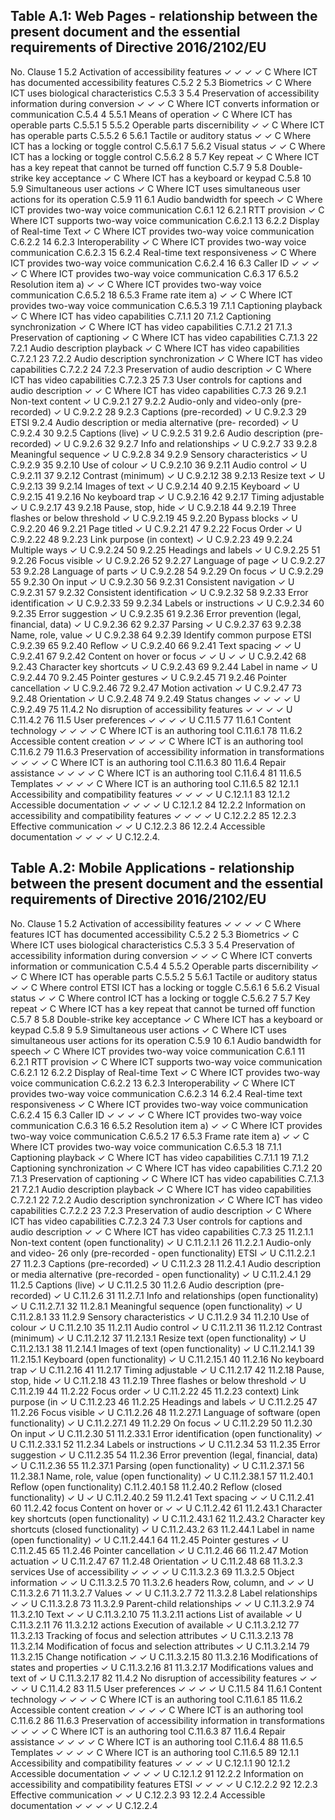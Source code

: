 ## Table A.1: Web Pages - relationship between the present document and the essential requirements of Directive 2016/2102/EU

No. Clause
1 5.2 Activation of accessibility features ✓ ✓ ✓ ✓ C Where ICT has documented accessibility features C.5.2
2 5.3 Biometrics ✓ C Where ICT uses biological characteristics C.5.3
3 5.4 Preservation of accessibility information during conversion ✓ ✓ ✓ C Where ICT converts information or communication C.5.4
4 5.5.1 Means of operation ✓ C Where ICT has operable parts C.5.5.1
5 5.5.2 Operable parts discernibility ✓ ✓ C Where ICT has operable parts C.5.5.2
6 5.6.1 Tactile or auditory status ✓ ✓ C Where ICT has a locking or toggle control C.5.6.1
7 5.6.2 Visual status ✓ ✓ C Where ICT has a locking or toggle control C.5.6.2 
8 5.7 Key repeat ✓ C Where ICT has a key repeat that cannot be turned off function C.5.7
9 5.8 Double-strike key acceptance ✓ C Where ICT has a keyboard or keypad C.5.8
10 5.9 Simultaneous user actions ✓ C Where ICT uses simultaneous user actions for its operation C.5.9 
11 6.1 Audio bandwidth for speech ✓ C Where ICT provides two-way voice communication C.6.1
12 6.2.1 RTT provision ✓ C Where ICT supports two-way voice communication C.6.2.1
13 6.2.2 Display of Real-time Text ✓ C Where ICT provides two-way voice communication C.6.2.2
14 6.2.3 Interoperability ✓ C Where ICT provides two-way voice communication C.6.2.3
15 6.2.4 Real-time text responsiveness ✓ C Where ICT provides two-way voice communication C.6.2.4
16 6.3 Caller ID ✓ ✓ ✓ ✓ C Where ICT provides two-way voice communication C.6.3
17 6.5.2 Resolution item a) ✓ ✓ C Where ICT provides two-way voice communication C.6.5.2
18 6.5.3 Frame rate item a) ✓ ✓ C Where ICT provides two-way voice communication C.6.5.3
19 7.1.1 Captioning playback ✓ C Where ICT has video capabilities C.7.1.1
20 7.1.2 Captioning synchronization ✓ C Where ICT has video capabilities C.7.1.2
21 7.1.3 Preservation of captioning ✓ C Where ICT has video capabilities C.7.1.3
22 7.2.1 Audio description playback ✓ C Where ICT has video capabilities C.7.2.1
23 7.2.2 Audio description synchronization ✓ C Where ICT has video capabilities C.7.2.2
24 7.2.3 Preservation of audio description ✓ C Where ICT has video capabilities C.7.2.3
25 7.3 User controls for captions and audio description ✓ ✓ C Where ICT has video capabilities C.7.3
26 9.2.1 Non-text content ✓ U C.9.2.1
27 9.2.2 Audio-only and video-only (pre-recorded) ✓ U C.9.2.2
28 9.2.3 Captions (pre-recorded) ✓ U C.9.2.3
29 ETSI 9.2.4 Audio description or media alternative (pre- recorded) ✓ U C.9.2.4
30 9.2.5 Captions (live) ✓ U C.9.2.5
31 9.2.6 Audio description (pre- recorded) ✓ U C.9.2.6
32 9.2.7 Info and relationships ✓ U C.9.2.7 
33 9.2.8 Meaningful sequence ✓ U C.9.2.8 
34 9.2.9 Sensory characteristics ✓ U C.9.2.9 
35 9.2.10 Use of colour ✓ U C.9.2.10 
36 9.2.11 Audio control ✓ U C.9.2.11 
37 9.2.12 Contrast (minimum) ✓ U C.9.2.12 
38 9.2.13 Resize text ✓ U C.9.2.13 
39 9.2.14 Images of text ✓ U C.9.2.14 
40 9.2.15 Keyboard ✓ U C.9.2.15 
41 9.2.16 No keyboard trap ✓ U C.9.2.16 
42 9.2.17 Timing adjustable ✓ U C.9.2.17 
43 9.2.18 Pause, stop, hide ✓ U C.9.2.18
44 9.2.19 Three flashes or below threshold ✓ U C.9.2.19
45 9.2.20 Bypass blocks ✓ U C.9.2.20 
46 9.2.21 Page titled ✓ U C.9.2.21 
47 9.2.22 Focus Order ✓ U C.9.2.22 
48 9.2.23 Link purpose (in context) ✓ U C.9.2.23 
49 9.2.24 Multiple ways ✓ U C.9.2.24 
50 9.2.25 Headings and labels ✓ U C.9.2.25 
51 9.2.26 Focus visible ✓ U C.9.2.26 
52 9.2.27 Language of page ✓ U C.9.2.27 
53 9.2.28 Language of parts ✓ U C.9.2.28 
54 9.2.29 On focus ✓ U C.9.2.29 
55 9.2.30 On input ✓ U C.9.2.30 
56 9.2.31 Consistent navigation ✓ U C.9.2.31 
57 9.2.32 Consistent identification ✓ U C.9.2.32 
58 9.2.33 Error identification ✓ U C.9.2.33 
59 9.2.34 Labels or instructions ✓ U C.9.2.34 
60 9.2.35 Error suggestion ✓ U C.9.2.35
61 9.2.36 Error prevention (legal, financial, data) ✓ U C.9.2.36
62 9.2.37 Parsing ✓ U C.9.2.37 
63 9.2.38 Name, role, value ✓ U C.9.2.38
64 9.2.39 Identify common purpose ETSI C.9.2.39
65 9.2.40 Reflow ✓ U C.9.2.40 
66 9.2.41 Text spacing ✓ ✓ U C.9.2.41 
67 9.2.42 Content on hover or focus ✓ ✓ U ✓ ✓ U C.9.2.42
68 9.2.43 Character key shortcuts ✓ U C.9.2.43 
69 9.2.44 Label in name ✓ U C.9.2.44 
70 9.2.45 Pointer gestures ✓ U C.9.2.45 
71 9.2.46 Pointer cancellation ✓ U C.9.2.46 
72 9.2.47 Motion activation ✓ U C.9.2.47 
73 9.2.48 Orientation ✓ U C.9.2.48 
74 9.2.49 Status changes ✓ ✓ ✓ ✓ U C.9.2.49
75 11.4.2 No disruption of accessibility features ✓ ✓ ✓ ✓ U C.11.4.2
76 11.5 User preferences ✓ ✓ ✓ ✓ U C.11.5 
77 11.6.1 Content technology ✓ ✓ ✓ ✓ C Where ICT is an authoring tool C.11.6.1
78 11.6.2 Accessible content creation ✓ ✓ ✓ ✓ C Where ICT is an authoring tool C.11.6.2
79 11.6.3 Preservation of accessibility information in transformations ✓ ✓ ✓ ✓ C Where ICT is an authoring tool C.11.6.3
80 11.6.4 Repair assistance ✓ ✓ ✓ ✓ C Where ICT is an authoring tool C.11.6.4 
81 11.6.5 Templates ✓ ✓ ✓ ✓ C Where ICT is an authoring tool C.11.6.5
82 12.1.1 Accessibility and compatibility features ✓ ✓ ✓ ✓ U C.12.1.1
83 12.1.2 Accessible documentation ✓ ✓ ✓ ✓ U C.12.1.2
84 12.2.2 Information on accessibility and compatibility features ✓ ✓ ✓ ✓ U C.12.2.2
85 12.2.3 Effective communication ✓ ✓ U C.12.2.3
86 12.2.4 Accessible documentation ✓ ✓ ✓ ✓ U C.12.2.4.

## Table A.2: Mobile Applications - relationship between the present document and the essential requirements of Directive 2016/2102/EU

No. Clause
1 5.2 Activation of accessibility features ✓ ✓ ✓ ✓ C Where features ICT has documented accessibility C.5.2
2 5.3 Biometrics ✓ C Where ICT uses biological characteristics C.5.3
3 5.4 Preservation of accessibility information during conversion ✓ ✓ ✓ C Where ICT converts information or communication C.5.4
4 5.5.2 Operable parts discernibility ✓ ✓ C Where ICT has operable parts C.5.5.2
5 5.6.1 Tactile or auditory status ✓ ✓ C Where control ETSI ICT has a locking or toggle C.5.6.1
6 5.6.2 Visual status ✓ ✓ C Where control ICT has a locking or toggle C.5.6.2
7 5.7 Key repeat ✓ C Where ICT has a key repeat that cannot be turned off function C.5.7
8 5.8 Double-strike key acceptance ✓ C Where ICT has a keyboard or keypad C.5.8
9 5.9 Simultaneous user actions ✓ C Where ICT uses simultaneous user actions for its operation C.5.9
10 6.1 Audio bandwidth for speech ✓ C Where ICT provides two-way voice communication C.6.1
11 6.2.1 RTT provision ✓ C Where ICT supports two-way voice communication C.6.2.1
12 6.2.2 Display of Real-time Text ✓ C Where ICT provides two-way voice communication C.6.2.2
13 6.2.3 Interoperability ✓ C Where ICT provides two-way voice communication C.6.2.3
14 6.2.4 Real-time text responsiveness ✓ C Where ICT provides two-way voice communication C.6.2.4
15 6.3 Caller ID ✓ ✓ ✓ ✓ C Where ICT provides two-way voice communication C.6.3
16 6.5.2 Resolution item a) ✓ ✓ C Where ICT provides two-way voice communication C.6.5.2
17 6.5.3 Frame rate item a) ✓ ✓ C Where ICT provides two-way voice communication C.6.5.3
18 7.1.1 Captioning playback ✓ C Where ICT has video capabilities C.7.1.1
19 7.1.2 Captioning synchronization ✓ C Where ICT has video capabilities C.7.1.2
20 7.1.3 Preservation of captioning ✓ C Where ICT has video capabilities C.7.1.3
21 7.2.1 Audio description playback ✓ C Where ICT has video capabilities C.7.2.1
22 7.2.2 Audio description synchronization ✓ C Where ICT has video capabilities C.7.2.2
23 7.2.3 Preservation of audio description ✓ C Where ICT has video capabilities C.7.2.3
24 7.3 User controls for captions and audio description ✓ ✓ C Where ICT has video capabilities C.7.3
25 11.2.1.1 Non-text content (open functionality) ✓ U C.11.2.1.1
26 11.2.2.1 Audio-only and video- 26 only (pre-recorded - open functionality) ETSI ✓ U C.11.2.2.1
27 11.2.3 Captions (pre-recorded) ✓ U C.11.2.3
28 11.2.4.1 Audio description or media alternative (pre-recorded - open functionality) ✓ U C.11.2.4.1
29 11.2.5 Captions (live) ✓ U C.11.2.5
30 11.2.6 Audio description (pre- recorded) ✓ U C.11.2.6
31 11.2.7.1 Info and relationships (open functionality) ✓ U C.11.2.7.1
32 11.2.8.1 Meaningful sequence (open functionality) ✓ U C.11.2.8.1
33 11.2.9 Sensory characteristics ✓ U C.11.2.9 
34 11.2.10 Use of colour ✓ U C.11.2.10 
35 11.2.11 Audio control ✓ U C.11.2.11 
36 11.2.12 Contrast (minimum) ✓ U C.11.2.12
37 11.2.13.1 Resize text (open functionality) ✓ U C.11.2.13.1
38 11.2.14.1 Images of text (open functionality) ✓ U C.11.2.14.1
39 11.2.15.1 Keyboard (open functionality) ✓ U C.11.2.15.1
40 11.2.16 No keyboard trap ✓ U C.11.2.16 
41 11.2.17 Timing adjustable ✓ U C.11.2.17 
42 11.2.18 Pause, stop, hide ✓ U C.11.2.18
43 11.2.19 Three flashes or below threshold ✓ U C.11.2.19
44 11.2.22 Focus order ✓ U C.11.2.22
45 11.2.23 context) Link purpose (in ✓ U C.11.2.23
46 11.2.25 Headings and labels ✓ U C.11.2.25 
47 11.2.26 Focus visible ✓ U C.11.2.26
48 11.2.27.1 Language of software (open functionality) ✓ U C.11.2.27.1
49 11.2.29 On focus ✓ U C.11.2.29 
50 11.2.30 On input ✓ U C.11.2.30
51 11.2.33.1 Error identification (open functionality) ✓ U C.11.2.33.1
52 11.2.34 Labels or instructions ✓ U C.11.2.34 
53 11.2.35 Error suggestion ✓ U C.11.2.35
54 11.2.36 Error prevention (legal, financial, data) ✓ U C.11.2.36
55 11.2.37.1 Parsing (open functionality) ✓ U C.11.2.37.1
56 11.2.38.1 Name, role, value (open functionality) ✓ U C.11.2.38.1
57 11.2.40.1 Reflow (open functionality) C.11.2.40.1
58 11.2.40.2 Reflow (closed functionality) ✓ U ✓ U C.11.2.40.2
59 11.2.41 Text spacing ✓ ✓ U C.11.2.41
60 11.2.42 focus Content on hover or ✓ ✓ U C.11.2.42
61 11.2.43.1 Character key shortcuts (open functionality) ✓ U C.11.2.43.1
62 11.2.43.2 Character key shortcuts (closed functionality) ✓ U C.11.2.43.2
63 11.2.44.1 Label in name (open functionality) ✓ U C.11.2.44.1
64 11.2.45 Pointer gestures ✓ U C.11.2.45 
65 11.2.46 Pointer cancellation ✓ U C.11.2.46 
66 11.2.47 Motion actuation ✓ U C.11.2.47 
67 11.2.48 Orientation ✓ U C.11.2.48
68 11.3.2.3 services Use of accessibility ✓ ✓ ✓ ✓ U C.11.3.2.3
69 11.3.2.5 Object information ✓ ✓ U C.11.3.2.5
70 11.3.2.6 headers Row, column, and ✓ ✓ U C.11.3.2.6
71 11.3.2.7 Values ✓ ✓ U C.11.3.2.7 72 11.3.2.8 Label relationships ✓ ✓ U C.11.3.2.8
73 11.3.2.9 Parent-child relationships ✓ ✓ U C.11.3.2.9
74 11.3.2.10 Text ✓ ✓ U C.11.3.2.10
75 11.3.2.11 actions List of available ✓ U C.11.3.2.11
76 11.3.2.12 actions Execution of available ✓ U C.11.3.2.12
77 11.3.2.13 Tracking of focus and selection attributes ✓ U C.11.3.2.13
78 11.3.2.14 Modification of focus and selection attributes ✓ U C.11.3.2.14
79 11.3.2.15 Change notification ✓ ✓ U C.11.3.2.15
80 11.3.2.16 Modifications of states and properties ✓ U C.11.3.2.16
81 11.3.2.17 Modifications values and text of ✓ U C.11.3.2.17
82 11.4.2 No disruption of accessibility features ✓ ✓ ✓ ✓ U C.11.4.2
83 11.5 User preferences ✓ ✓ ✓ ✓ U C.11.5 
84 11.6.1 Content technology ✓ ✓ ✓ ✓ C Where ICT is an authoring tool C.11.6.1
85 11.6.2 Accessible content creation ✓ ✓ ✓ ✓ C Where ICT is an authoring tool C.11.6.2
86 11.6.3 Preservation of accessibility information in transformations ✓ ✓ ✓ ✓ C Where ICT is an authoring tool C.11.6.3
87 11.6.4 Repair assistance ✓ ✓ ✓ ✓ C Where ICT is an authoring tool C.11.6.4 
88 11.6.5 Templates ✓ ✓ ✓ ✓ C Where ICT is an authoring tool C.11.6.5
89 12.1.1 Accessibility and compatibility features ✓ ✓ ✓ ✓ U C.12.1.1
90 12.1.2 Accessible documentation ✓ ✓ ✓ ✓ U C.12.1.2
91 12.2.2 Information on accessibility and compatibility features ETSI ✓ ✓ ✓ ✓ U C.12.2.2
92 12.2.3 Effective communication ✓ ✓ U C.12.2.3
93 12.2.4 Accessible documentation ✓ ✓ ✓ ✓ U C.12.2.4
